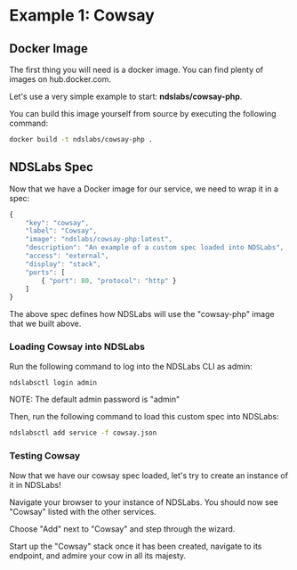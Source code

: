 # Example 1: Cowsay

## Docker Image
The first thing you will need is a docker image. You can find plenty of images on hub.docker.com.

Let's use a very simple example to start: **ndslabs/cowsay-php**.

You can build this image yourself from source by executing the following command:
```bash
docker build -t ndslabs/cowsay-php .
```

## NDSLabs Spec
Now that we have a Docker image for our service, we need to wrap it in a spec:
```js
{
    "key": "cowsay",
    "label": "Cowsay",
    "image": "ndslabs/cowsay-php:latest",
    "description": "An example of a custom spec loaded into NDSLabs",
    "access": "external",
    "display": "stack",
    "ports": [
        { "port": 80, "protocol": "http" }
    ]
}
```

The above spec defines how NDSLabs will use the "cowsay-php" image that we built above.

### Loading Cowsay into NDSLabs
Run the following command to log into the NDSLabs CLI as admin:
```bash
ndslabsctl login admin
```

NOTE: The default admin password is "admin"

Then, run the following command to load this custom spec into NDSLabs:
```bash
ndslabsctl add service -f cowsay.json
```

### Testing Cowsay
Now that we have our cowsay spec loaded, let's try to create an instance of it in NDSLabs!

Navigate your browser to your instance of NDSLabs. You should now see "Cowsay" listed with the other services.

Choose "Add" next to "Cowsay" and step through the wizard.

Start up the "Cowsay" stack once it has been created, navigate to its endpoint, and admire your cow in all its majesty.
